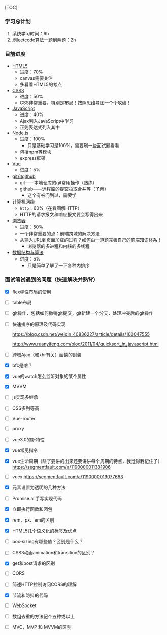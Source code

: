 [TOC]



### 学习总计划

1. 系统学习时间：6h
3. 刷leetcode算法一题到两题：2h



### 目前进度

+ [HTML5](./HTML5.md) 
  + 进度：70%
  + canvas需要关注
  + 多看看HTML5的考点
+ [CSS3](./CSS3.md)
  + 进度：50%
  + CSS非常重要，特别是布局！按照思维导图一个个攻破！
+ [JavaScript](.\JavaScript.md)
  + 进度：40%
  + Ajax列入JavaScript中学习
  + 正则表达式列入其中
+ [Node.js](./Nodejs.md)
  + 进度：100%
    + 只是基础学习是100%，需要刷一些面试题看看
  + 包括npm等模块
  + express框架
+ [Vue](./Vue.md) 
  + 进度：5%
+ [git和github](./git.md)
  + git——本地仓库的git常用操作（熟练）
  + github——远程库的提交拉取合并等（了解）
    + 这个有被问到过，需要学
+ [计算机网络](./计算机网络.md)
  + `http`：60%（在看图解HTTP）
  + HTTP的请求报文和响应报文要会写得出来
+ [浏览器](./浏览器.md)
  + 进度：50%
  + 一个非常重要的点：前端跨域的解决方法
  + [从输入URL到页面加载的过程？如何由一道题完善自己的前端知识体系！](https://segmentfault.com/a/1190000013662126) 
    + 浏览器的多进程和内核的多线程
+ [数据结构与算法](./数据结构与算法.md)
  + 进度：5%
    + 只是简单了解了一下各种内排序



### 面试笔试遇到的问题（快速解决并熟背）

- [x] flex弹性布局的使用

- [ ] table布局

- [ ] git操作，包括如何撤销git提交，git新建一个分支，处理冲突后的git操作

- [ ] 快速排序的原理及代码实现 

  https://blog.csdn.net/weixin_40836227/article/details/100047555  

  http://www.ruanyifeng.com/blog/2011/04/quicksort_in_javascript.html

- [ ] 跨域Ajax（和xhr有关）函数的封装

- [x] bfc是啥？

- [x] vue的watch怎么监听对象的某个属性

- [x] MVVM

- [ ] js实现多继承

- [ ] CSS多列等高

- [ ] Vue-router

- [ ] proxy

- [ ] vue3.0的新特性

- [x] vue常见指令

- [x] vue生命周期（除了要讲的出来还要讲讲每个周期的特点，我觉得我记住了） https://segmentfault.com/a/1190000011381906 

- [ ] vuex https://segmentfault.com/a/1190000019077663 

- [x] 元素设置为透明的几种方法

- [ ] Promise.all手写实现代码

- [x] 立即执行函数和闭包

- [x] rem、px、em的区别

- [x] HTML5几个语义化的标签及优点

- [ ] box-sizing有哪些值？区别是什么？

- [ ] CSS3动画animation和transition的区别？

- [x] get和post请求的区别

- [ ] CORS

- [ ] 简述HTTP控制访问CORS的理解

- [x] 节流和防抖的代码

- [ ] WebSocket

- [ ] 数组去重的方法记个五种或以上

- [ ] MVC，MVP 和 MVVM的区别















